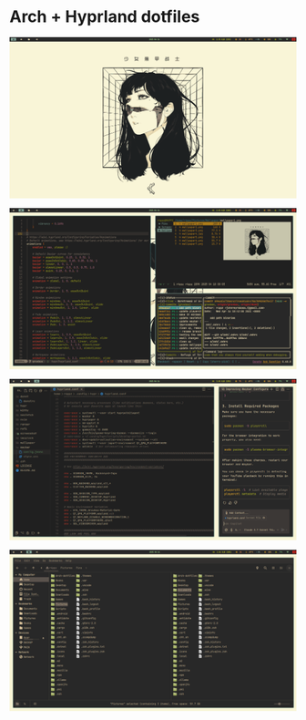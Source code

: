 # Arch + Hyprland dotfiles

![alt text](screenshot/screenshot_2025-04-16_10-45-11.png)

![alt text](screenshot/screenshot_2025-04-16_10-43-53.png)

![alt text](screenshot/screenshot_2025-04-16_10-44-58.png)

![alt text](screenshot/screenshot_2025-04-16_10-44-20.png)